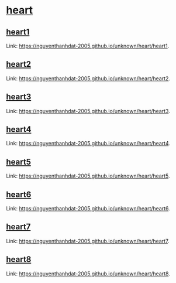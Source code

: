# [heart](https://nguyenthanhdat-2005.github.io/unknown/heart)
## [heart1](https://nguyenthanhdat-2005.github.io/dunknownemo/heart/heart1)
Link: <https://nguyenthanhdat-2005.github.io/unknown/heart/heart1>.
## [heart2](https://nguyenthanhdat-2005.github.io/unknown/heart/heart2)
Link: <https://nguyenthanhdat-2005.github.io/unknown/heart/heart2>.
## [heart3](https://nguyenthanhdat-2005.github.io/unknown/heart/heart3)
Link: <https://nguyenthanhdat-2005.github.io/unknown/heart/heart3>.
## [heart4](https://nguyenthanhdat-2005.github.io/unknown/heart/heart4)
Link: <https://nguyenthanhdat-2005.github.io/unknown/heart/heart4>.
## [heart5](https://nguyenthanhdat-2005.github.io/unknown/heart/heart5)
Link: <https://nguyenthanhdat-2005.github.io/unknown/heart/heart5>.
## [heart6](https://nguyenthanhdat-2005.github.io/unknown/heart/heart6)
Link: <https://nguyenthanhdat-2005.github.io/unknown/heart/heart6>.
## [heart7](https://nguyenthanhdat-2005.github.io/unknown/heart/heart7)
Link: <https://nguyenthanhdat-2005.github.io/unknown/heart/heart7>.
## [heart8](https://nguyenthanhdat-2005.github.io/unknown/heart/heart8)
Link: <https://nguyenthanhdat-2005.github.io/unknown/heart/heart8>.